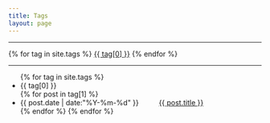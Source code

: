 ```yaml
---
title: Tags
layout: page
---
```


<hr>

<div id='tag-cloud'>
{% for tag in site.tags %}
	<a href="#{{ tag[0] }}" title="{{ tag[0] }}" rel="{{ tag[1].size }}">{{ tag[0] }}</a>
{% endfor %}
</div>

<hr>

<ul class="listing2">
	{% for tag in site.tags %}	<!-- Tags -->
		<li class="tag-name" id="{{ tag[0] }}">{{ tag[0] }}</li>
		{% for post in tag[1] %} <!-- Posts -->
		  <li class="listing-item">
		  <time datetime="{{ post.date | date:"%Y-%m-%d" }}">{{ post.date | date:"%Y-%m-%d" }} &emsp; &emsp;  </time>
		  <a href="{{ post.url }}" title="{{ post.title }}">{{ post.title }}</a>
		  </li>
		{% endfor %}
	{% endfor %}
</ul>

<script src="/media/js/jquery.tagcloud.js" type="text/javascript" charset="utf-8"></script> 
<script language="javascript">
$.fn.tagcloud.defaults = {
    size: {start: 1, end: 1, unit: 'em'},
      color: {start: '#f8e0e6', end: '#ff3333'}
};

$(function () {
    $('#tag_cloud a').tagcloud();
});
</script>
